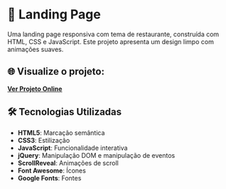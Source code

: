 # 🍔 Landing Page

Uma landing page responsiva com tema de restaurante, construída com HTML, CSS e JavaScript. Este projeto apresenta um design limpo com animações suaves.

## 🌐 Visualize o projeto:

**[Ver Projeto Online]()**

## 🛠️ Tecnologias Utilizadas

- **HTML5**: Marcação semântica
- **CSS3**: Estilização
- **JavaScript**: Funcionalidade interativa
- **jQuery**: Manipulação DOM e manipulação de eventos
- **ScrollReveal**: Animações de scroll
- **Font Awesome**: Ícones
- **Google Fonts**: Fontes
